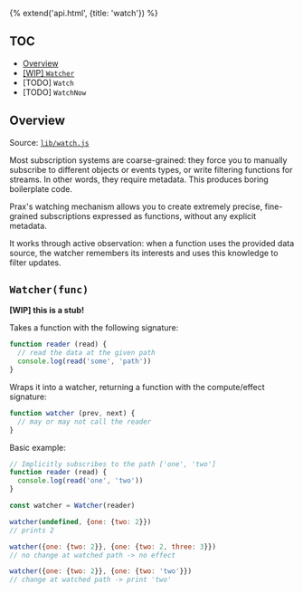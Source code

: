 {% extend('api.html', {title: 'watch'}) %}

## TOC

* [Overview]({{url(path)}}/#overview)
* [[WIP] `Watcher`]({{url(path)}}/#-watcher-func-)
* [TODO] `Watch`
* [TODO] `WatchNow`

## Overview

Source:
<a href="https://github.com/Mitranim/prax/blob/master/lib/watch.js" target="_blank">
`lib/watch.js` <span class="fa fa-github"></span>
</a>

Most subscription systems are coarse-grained: they force you to manually
subscribe to different objects or events types, or write filtering functions for
streams. In other words, they require metadata. This produces boring boilerplate
code.

Prax's watching mechanism allows you to create extremely precise, fine-grained
subscriptions expressed as functions, without any explicit metadata.

It works through active observation: when a function uses the provided data
source, the watcher remembers its interests and uses this knowledge to filter
updates.

## `Watcher(func)`

**[WIP] this is a stub!**

Takes a function with the following signature:

```js
function reader (read) {
  // read the data at the given path
  console.log(read('some', 'path'))
}
```

Wraps it into a watcher, returning a function with the compute/effect signature:

```js
function watcher (prev, next) {
  // may or may not call the reader
}
```

Basic example:

```js
// Implicitly subscribes to the path ['one', 'two']
function reader (read) {
  console.log(read('one', 'two'))
}

const watcher = Watcher(reader)

watcher(undefined, {one: {two: 2}})
// prints 2

watcher({one: {two: 2}}, {one: {two: 2, three: 3}})
// no change at watched path -> no effect

watcher({one: {two: 2}}, {one: {two: 'two'}})
// change at watched path -> print 'two'
```
